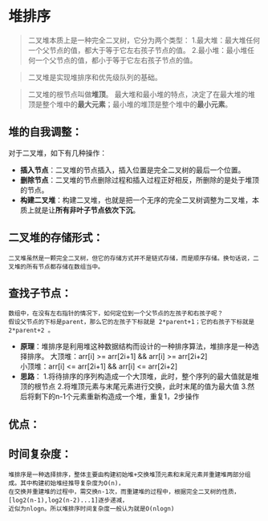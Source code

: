 # 堆排序

> 二叉堆本质上是一种完全二叉树，它分为两个类型：
    1.最大堆：最大堆任何一个父节点的值，都大于等于它左右孩子节点的值。
    2.最小堆：最小堆任何一个父节点的值，都小于等于它左右孩子节点的值。
    
> 二叉堆是实现堆排序和优先级队列的基础。

> 二叉堆的根节点叫做**堆顶**。
最大堆和最小堆的特点，决定了在最大堆的堆顶是整个堆中的**最大元素**；最小堆的堆顶是整个堆中的**最小元素**。

## 堆的自我调整：
   对于二叉堆，如下有几种操作：
   - **插入节点**：二叉堆的节点插入，插入位置是完全二叉树的最后一个位置。
   - **删除节点**：二叉堆的节点删除过程和插入过程正好相反，所删除的是处于堆顶的节点。
   - **构建二叉堆**：构建二叉堆，也就是把一个无序的完全二叉树调整为二叉堆，本质上就是让**所有非叶子节点依次下沉**。
   
## 二叉堆的存储形式：
    二叉堆虽然是一颗完全二叉树，但它的存储方式并不是链式存储，而是顺序存储。换句话说，二叉堆的所有节点都存储在数组当中。
    
## 查找子节点：
    数组中，在没有左右指针的情况下，如何定位到一个父节点的左孩子和右孩子呢？
    假设父节点的下标是parent，那么它的左孩子下标就是 2*parent+1；它的右孩子下标就是  2*parent+2 。
    
    
- **原理**：堆排序是利用堆这种数据结构而设计的一种排序算法，堆排序是一种选择排序。
    大顶堆：arr[i] >= arr[2i+1] && arr[i] >= arr[2i+2]  
    小顶堆：arr[i] <= arr[2i+1] && arr[i] <= arr[2i+2]  
- **思路**：
    1.将待排序的序列构造成一个大顶堆，此时，整个序列的最大值就是堆顶的根节点
    2.将堆顶元素与末尾元素进行交换，此时末尾的值为最大值
    3.然后将剩下的n-1个元素重新构造成一个堆，重复1，2步操作

## 优点：

## 时间复杂度：
    堆排序是一种选择排序，整体主要由构建初始堆+交换堆顶元素和末尾元素并重建堆两部分组成。其中构建初始堆经推导复杂度为O(n)，
    在交换并重建堆的过程中，需交换n-1次，而重建堆的过程中，根据完全二叉树的性质，[log2(n-1),log2(n-2)...1]逐步递减，
    近似为nlogn。所以堆排序时间复杂度一般认为就是O(nlogn)
